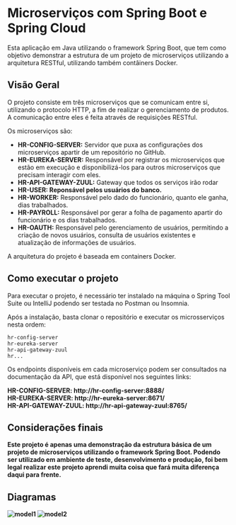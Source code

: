 # Microserviços com Spring Boot e Spring Cloud

Esta aplicação em Java utilizando o framework Spring Boot, que tem como objetivo demonstrar a estrutura de um projeto de microserviços utilizando a arquitetura RESTful, utilizando também contâiners Docker.

## Visão Geral

O projeto consiste em três microserviços que se comunicam entre si, utilizando o protocolo HTTP, a fim de realizar o gerenciamento de produtos. A comunicação entre eles é feita através de requisições RESTful.

Os microserviços são:

<ul>
  <li><strong>HR-CONFIG-SERVER:</strong> Servidor que puxa as configurações dos microserviços apartir de um repositório no GitHub.</li>
  <li><strong>HR-EUREKA-SERVER:</strong> Responsável por registrar os microserviços que estão em execução e disponibilizá-los para outros microserviços que precisam interagir com eles. </li>
  <li><strong>HR-API-GATEWAY-ZUUL:</strong> Gateway que todos os serviços irão rodar</li>
  <li><strong>HR-USER: Reponsável pelos usuários do banco.</strong> </li>
  <li><strong>HR-WORKER:</strong> Responsável pelo dado do funcionário, quanto ele ganha, dias trabalhados.</li>
  <li><strong>HR-PAYROLL:</strong> Responsável por gerar a folha de pagamento apartir do funcionário e os dias trabalhados.</li>
  <li><strong>HR-OAUTH:</strong> Responsável pelo gerenciamento de usuários, permitindo a criação de novos usuários, consulta de usuários existentes e atualização de informações de usuários.</li>
</ul>

A arquitetura do projeto é baseada em containers Docker.

## Como executar o projeto 

Para executar o projeto, é necessário ter instalado na máquina o Spring Tool Suite ou IntelliJ podendo ser testada no Postman ou Insomnia.

Após a instalação, basta clonar o repositório e executar os microsserviços nesta ordem:

```
hr-config-server
hr-eureka-server
hr-api-gateway-zuul
hr...
```

Os endpoints disponíveis em cada microserviço podem ser consultados na documentação da API, que está disponível nos seguintes links:

<strong>HR-CONFIG-SERVER:<strong> http://hr-config-server:8888/ <br>
<strong>HR-EUREKA-SERVER:<strong> http://hr-eureka-server:8671/ <br>
<strong>HR-API-GATEWAY-ZUUL:<strong> http://hr-api-gateway-zuul:8765/

## Considerações finais

Este projeto é apenas uma demonstração da estrutura básica de um projeto de microserviços utilizando o framework Spring Boot. Podendo ser utilizado em ambiente de teste, desenvolvimento e produção, foi bem legal realizar este projeto aprendi muita coisa que fará muita diferença daqui para frente.

## Diagramas

![model1](https://user-images.githubusercontent.com/62243365/229194193-0bb6abea-485b-4e50-a9f8-283e8e221370.png)
![model2](https://user-images.githubusercontent.com/62243365/229194196-ce72669b-a086-4e59-a2c6-b19a2accb6be.png)
